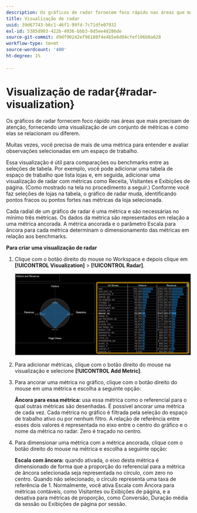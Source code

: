 ```yaml
---
description: Os gráficos de radar fornecem foco rápido nas áreas que mais precisam de atenção, fornecendo uma visualização de um conjunto de métricas e como elas se relacionam ou diferem.
title: Visualização de radar
uuid: 39d67743-b6c1-46f1-99fd-7c71dfe07932
exl-id: 5385d903-422b-4936-bbb3-0d5ee4d286de
source-git-commit: d9df90242ef96188f4e4b5e6d04cfef196b0a628
workflow-type: tm+mt
source-wordcount: '400'
ht-degree: 1%

---
```


# Visualização de radar{#radar-visualization}

Os gráficos de radar fornecem foco rápido nas áreas que mais precisam de atenção, fornecendo uma visualização de um conjunto de métricas e como elas se relacionam ou diferem.

Muitas vezes, você precisa de mais de uma métrica para entender e avaliar observações selecionadas em um espaço de trabalho.

Essa visualização é útil para comparações ou benchmarks entre as seleções de tabela. Por exemplo, você pode adicionar uma tabela de espaço de trabalho que lista lojas e, em seguida, adicionar uma visualização de radar com métricas como Receita, Visitantes e Exibições de página. (Como mostrado na tela no procedimento a seguir.) Conforme você faz seleções de lojas na tabela, o gráfico de radar muda, identificando pontos fracos ou pontos fortes nas métricas da loja selecionada.

Cada radial de um gráfico de radar é uma métrica e são necessárias no mínimo três métricas. Os dados da métrica são representados em relação a uma métrica ancorada. A métrica ancorada e o parâmetro Escala para âncora para cada métrica determinam o dimensionamento das métricas em relação aos benchmarks.

**Para criar uma visualização de radar**

1. Clique com o botão direito do mouse no Workspace e depois clique em **[!UICONTROL Visualization]** > **[!UICONTROL Radar]**.

   ![](assets/client-rad.png)

1. Para adicionar métricas, clique com o botão direito do mouse na visualização e selecione **[!UICONTROL Add Metric]**.
1. Para ancorar uma métrica no gráfico, clique com o botão direito do mouse em uma métrica e escolha a seguinte opção:

   **Âncora para essa métrica:** usa essa métrica como o referencial para o qual outras métricas são desenhadas. É possível ancorar uma métrica de cada vez. Cada métrica no gráfico é filtrada pela seleção do espaço de trabalho ativo ou por nenhum filtro. A relação de referência entre esses dois valores é representada no eixo entre o centro do gráfico e o nome da métrica no radar. Zero é traçado no centro.

1. Para dimensionar uma métrica com a métrica ancorada, clique com o botão direito do mouse na métrica e escolha a seguinte opção:

   **Escala com âncora:** quando ativada, o eixo desta métrica é dimensionado de forma que a proporção do referencial para a métrica de âncora selecionada seja representada no círculo, com zero no centro. Quando não selecionado, o círculo representa uma taxa de referência de 1. Normalmente, você ativa Escala com Âncora para métricas contáveis, como Visitantes ou Exibições de página, e a desativa para métricas de proporção, como Conversão, Duração média da sessão ou Exibições de página por sessão.
